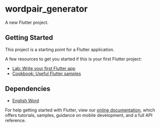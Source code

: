 # wordpair_generator

A new Flutter project.

## Getting Started

This project is a starting point for a Flutter application.

A few resources to get you started if this is your first Flutter project:

- [Lab: Write your first Flutter app](https://flutter.dev/docs/get-started/codelab)
- [Cookbook: Useful Flutter samples](https://flutter.dev/docs/cookbook)


## Dependencies

- [English Word](https://pub.dev/packages/english_words)


For help getting started with Flutter, view our
[online documentation](https://flutter.dev/docs), which offers tutorials,
samples, guidance on mobile development, and a full API reference.
